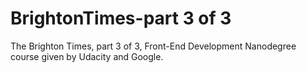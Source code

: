 # BrightonTimes-part 3 of 3

The Brighton Times, part 3 of 3, Front-End Development Nanodegree course given by Udacity and Google.

